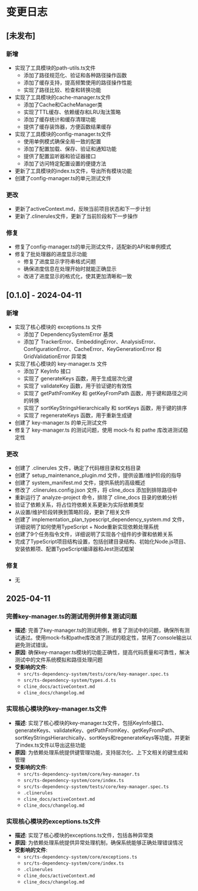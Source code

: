 # 变更日志

## [未发布]

### 新增
- 实现了工具模块的path-utils.ts文件
  - 添加了路径规范化、验证和各种路径操作函数
  - 添加了缓存支持，提高频繁使用的路径操作性能
  - 实现了路径比较、检查和转换功能
- 实现了工具模块的cache-manager.ts文件
  - 添加了Cache和CacheManager类
  - 实现了TTL缓存、依赖缓存和LRU淘汰策略
  - 添加了缓存统计和缓存清理功能
  - 提供了缓存装饰器，方便函数结果缓存
- 实现了工具模块的config-manager.ts文件
  - 使用单例模式确保全局一致的配置
  - 添加了配置加载、保存、验证和通知功能
  - 提供了配置监听器和验证器接口
  - 添加了访问特定配置设置的便捷方法
- 更新了工具模块的index.ts文件，导出所有模块功能
- 创建了config-manager.ts的单元测试文件

### 更改
- 更新了activeContext.md，反映当前项目状态和下一步计划
- 更新了.clinerules文件，更新了当前阶段和下一步操作

### 修复
- 修复了config-manager.ts的单元测试文件，适配新的API和单例模式
- 修复了批处理器的进度显示功能
  - 修复了进度显示字符串格式问题
  - 确保进度信息在处理开始时就能正确显示
  - 改进了进度显示的格式化，使其更加清晰和一致

## [0.1.0] - 2024-04-11

### 新增
- 实现了核心模块的 exceptions.ts 文件
  - 添加了 DependencySystemError 基类
  - 添加了 TrackerError、EmbeddingError、AnalysisError、ConfigurationError、CacheError、KeyGenerationError 和 GridValidationError 异常类
- 实现了核心模块的 key-manager.ts 文件
  - 添加了 KeyInfo 接口
  - 实现了 generateKeys 函数，用于生成层次化键
  - 实现了 validateKey 函数，用于验证键的有效性
  - 实现了 getPathFromKey 和 getKeyFromPath 函数，用于键和路径之间的转换
  - 实现了 sortKeyStringsHierarchically 和 sortKeys 函数，用于键的排序
  - 实现了 regenerateKeys 函数，用于重新生成键
- 创建了 key-manager.ts 的单元测试文件
- 修复了 key-manager.ts 的测试问题，使用 mock-fs 和 pathe 库改进测试稳定性

### 更改
- 创建了 .clinerules 文件，确定了代码根目录和文档目录
- 创建了 setup_maintenance_plugin.md 文件，提供设置/维护阶段的指导
- 创建了 system_manifest.md 文件，提供系统的高级概述
- 修改了 .clinerules.config.json 文件，将 cline_docs 添加到排除路径中
- 重新运行了 analyze-project 命令，排除了 cline_docs 目录的依赖分析
- 验证了依赖关系，将占位符依赖关系更新为实际依赖类型
- 从设置/维护阶段转换到策略阶段，更新了相关文件
- 创建了 implementation_plan_typescript_dependency_system.md 文件，详细说明了如何使用TypeScript + Node重新实现依赖处理系统
- 创建了9个任务指令文件，详细说明了实现各个组件的步骤和依赖关系
- 完成了TypeScript项目结构设置，包括创建目录结构、初始化Node.js项目、安装依赖项、配置TypeScript编译器和Jest测试框架

### 修复
- 无

## 2025-04-11
### 完善key-manager.ts的测试用例并修复测试问题
- **描述**: 完善了key-manager.ts的测试用例，修复了测试中的问题，确保所有测试通过。使用mock-fs和pathe库改进了测试的稳定性，禁用了console输出以避免测试错误。
- **原因**: 确保key-manager.ts模块的功能正确性，提高代码质量和可靠性，解决测试中的文件系统模拟和路径处理问题
- **受影响的文件**:
  - `src/ts-dependency-system/tests/core/key-manager.spec.ts`
  - `src/ts-dependency-system/types.d.ts`
  - `cline_docs/activeContext.md`
  - `cline_docs/changelog.md`

### 实现核心模块的key-manager.ts文件
- **描述**: 实现了核心模块的key-manager.ts文件，包括KeyInfo接口、generateKeys、validateKey、getPathFromKey、getKeyFromPath、sortKeyStringsHierarchically、sortKeys和regenerateKeys等功能，并更新了index.ts文件以导出这些功能
- **原因**: 为依赖处理系统提供键管理功能，支持层次化、上下文相关的键生成和管理
- **受影响的文件**:
  - `src/ts-dependency-system/core/key-manager.ts`
  - `src/ts-dependency-system/core/index.ts`
  - `src/ts-dependency-system/tests/core/key-manager.spec.ts`
  - `.clinerules`
  - `cline_docs/activeContext.md`
  - `cline_docs/changelog.md`

### 实现核心模块的exceptions.ts文件
- **描述**: 实现了核心模块的exceptions.ts文件，包括各种异常类
- **原因**: 为依赖处理系统提供异常处理机制，确保系统能够正确处理错误情况
- **受影响的文件**:
  - `src/ts-dependency-system/core/exceptions.ts`
  - `src/ts-dependency-system/core/index.ts`
  - `.clinerules`
  - `cline_docs/activeContext.md`
  - `cline_docs/changelog.md`